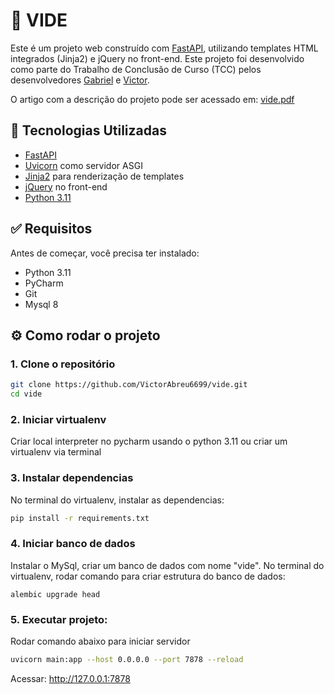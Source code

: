 # 🚀 VIDE

Este é um projeto web construído com [FastAPI](https://fastapi.tiangolo.com/), utilizando templates HTML integrados (Jinja2) e jQuery no front-end.
Este projeto foi desenvolvido como parte do Trabalho de Conclusão de Curso (TCC) pelos desenvolvedores [Gabriel](https://github.com/gabrielgbr1) e [Victor](https://github.com/VictorAbreu6699).

O artigo com a descrição do projeto pode ser acessado em: [vide.pdf](vide.pdf)

## 🧰 Tecnologias Utilizadas

- [FastAPI](https://fastapi.tiangolo.com/)
- [Uvicorn](https://www.uvicorn.org/) como servidor ASGI
- [Jinja2](https://jinja.palletsprojects.com/) para renderização de templates
- [jQuery](https://jquery.com/) no front-end
- [Python 3.11](https://www.python.org/downloads/release/python-3110/)

## ✅ Requisitos

Antes de começar, você precisa ter instalado:

- Python 3.11
- PyCharm
- Git
- Mysql 8

## ⚙️ Como rodar o projeto

### 1. Clone o repositório

```bash
git clone https://github.com/VictorAbreu6699/vide.git
cd vide
```

### 2. Iniciar virtualenv
Criar local interpreter no pycharm usando o python 3.11 ou criar um virtualenv via terminal

### 3. Instalar dependencias
No terminal do virtualenv, instalar as dependencias:
```bash
pip install -r requirements.txt
```

### 4. Iniciar banco de dados
Instalar o MySql, criar um banco de dados com nome "vide".
No terminal do virtualenv, rodar comando para criar estrutura do banco de dados:
```
alembic upgrade head
```

### 5. Executar projeto:
Rodar comando abaixo para iniciar servidor
```bash
uvicorn main:app --host 0.0.0.0 --port 7878 --reload
```
Acessar: http://127.0.0.1:7878
